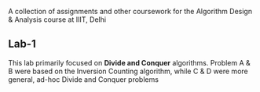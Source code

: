 A collection of assignments and other coursework for the Algorithm Design &amp; Analysis course at IIIT, Delhi

## Lab-1
This lab primarily focused on **Divide and Conquer** algorithms. Problem A & B were based on the Inversion Counting algorithm, while C & D were more general, ad-hoc Divide and Conquer problems
